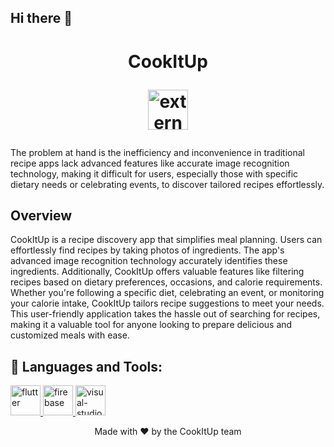 ## Hi there 👋

<h1 align="center">CookItUp
<p align="center">
 <img width="64" height="64" src="https://img.icons8.com/external-flatart-icons-lineal-color-flatarticons/64/external-medicines-health-and-medical-flatart-icons-lineal-color-flatarticons-3.png" alt="external-medicines-health-and-medical-flatart-icons-lineal-color-flatarticons-3"/></h1>
</p>

<p align="centre">
The problem at hand is the inefficiency and inconvenience in traditional recipe apps lack advanced features like accurate image recognition technology, making it difficult for users, especially those with specific dietary needs or celebrating events, to discover tailored recipes effortlessly.

## Overview
CookItUp is a recipe discovery app that simplifies meal planning. Users can effortlessly find recipes by taking photos of ingredients. The app's advanced image recognition technology accurately identifies these ingredients. Additionally, CookItUp offers valuable features like filtering recipes based on dietary preferences, occasions, and calorie requirements. Whether you're following a specific diet, celebrating an event, or monitoring your calorie intake, CookItUp tailors recipe suggestions to meet your needs. This user-friendly application takes the hassle out of searching for recipes, making it a valuable tool for anyone looking to prepare delicious and customized meals with ease.

## 🚀 Languages and Tools:

<p align="left"> 
    <a href="https://flutter.dev" target="_blank"> <img width="48" height="48" src="https://img.icons8.com/color/48/flutter.png" alt="flutter"/> </a>
    <a href="https://firebase.google.com" target="_blank"> <img width="48" height="48" src="https://img.icons8.com/color/48/firebase.png" alt="firebase"/> </a>
    <a href="https://code.visualstudio.com" target="_blank"> <img width="48" height="48" src="https://img.icons8.com/color/48/visual-studio-code-2019.png" alt="visual-studio-code-2019"/> </a>

</p>

<p align="center">
  Made with ❤️ by the CookItUp team
</p>
